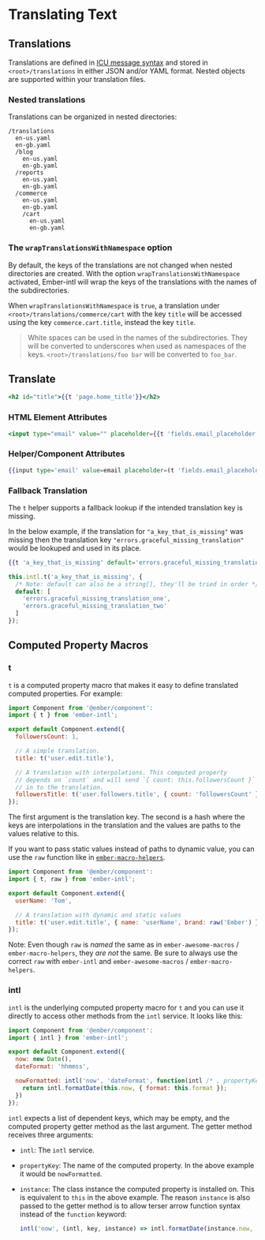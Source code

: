 # Translating Text

## Translations
Translations are defined in [ICU message syntax](https://formatjs.io/guides/message-syntax/) and stored in
`<root>/translations` in either JSON and/or YAML format. Nested objects are supported within your translation files.

### Nested translations

Translations can be organized in nested directories:

```
/translations
  en-us.yaml
  en-gb.yaml
  /blog
    en-us.yaml
    en-gb.yaml
  /reports
    en-us.yaml
    en-gb.yaml
  /commerce
    en-us.yaml
    en-gb.yaml
    /cart
      en-us.yaml
      en-gb.yaml
```

### The `wrapTranslationsWithNamespace` option

By default, the keys of the translations are not changed when nested directories are created. With the option
`wrapTranslationsWithNamespace` activated, Ember-intl will wrap the keys of the translations with the names of
the subdirectories.

When `wrapTranslationsWithNamespace` is `true`, a translation under `<root>/translations/commerce/cart`
with the key `title` will be accessed using the key `commerce.cart.title`, instead the key `title`.

> White spaces can be used in the names of the subdirectories.
> They will be converted to underscores when used as namespaces of the keys.
> `<root>/translations/foo bar` will be converted to `foo_bar`.

## Translate

```hbs
<h2 id="title">{{t 'page.home_title'}}</h2>
```

### HTML Element Attributes

```hbs
<input type="email" value="" placeholder={{t 'fields.email_placeholder'}}>
```

### Helper/Component Attributes

```hbs
{{input type='email' value=email placeholder=(t 'fields.email_placeholder')}}
```

### Fallback Translation

The `t` helper supports a fallback lookup if the intended translation key is missing.

In the below example, if the translation for `"a_key_that_is_missing"` was missing then the translation key `"errors.graceful_missing_translation"` would be lookuped and used in its place.

```hbs
{{t 'a_key_that_is_missing' default='errors.graceful_missing_translation'}}
```

```js
this.intl.t('a_key_that_is_missing', {
  /* Note: default can also be a string[], they'll be tried in order */
  default: [
    'errors.graceful_missing_translation_one',
    'errors.graceful_missing_translation_two'
  ]
});
```

## Computed Property Macros

### t

`t` is a computed property macro that makes it easy to define translated
computed properties. For example:

```js
import Component from '@ember/component':
import { t } from 'ember-intl';

export default Component.extend({
  followersCount: 1,

  // A simple translation.
  title: t('user.edit.title'),

  // A translation with interpolations. This computed property
  // depends on `count` and will send `{ count: this.followersCount }`
  // in to the translation.
  followersTitle: t('user.followers.title', { count: 'followersCount' })
});
```

The first argument is the translation key. The second is a hash where the keys
are interpolations in the translation and the values are paths to the values
relative to this.

If you want to pass static values instead of paths to dynamic value, you can use
the `raw` function like in
[`ember-macro-helpers`](https://github.com/kellyselden/ember-macro-helpers#raw).

```js
import Component from '@ember/component':
import { t, raw } from 'ember-intl';

export default Component.extend({
  userName: 'Tom',

  // A translation with dynamic and static values
  title: t('user.edit.title', { name: 'userName', brand: raw('Ember') })
});
```

Note: Even though `raw` is _named_ the same as in `ember-awesome-macros` /
`ember-macro-helpers`, they _are not_ the same. Be sure to always use the
correct `raw` with `ember-intl` and `ember-awesome-macros` / `ember-macro-helpers`.

### intl

`intl` is the underlying computed property macro for `t` and you can use it
directly to access other methods from the `intl` service. It looks like this:

```js
import Component from '@ember/component':
import { intl } from 'ember-intl';

export default Component.extend({
  now: new Date(),
  dateFormat: 'hhmmss',

  nowFormatted: intl('now', 'dateFormat', function(intl /* , propertyKey, instance */) {
    return intl.formatDate(this.now, { format: this.format });
  })
});
```

`intl` expects a list of dependent keys, which may be empty, and the computed
property getter method as the last argument. The getter method receives three
arguments:

- `intl`: The `intl` service.
- `propertyKey`: The name of the computed property. In the above example it
  would be `nowFormatted`.
- `instance`: The class instance the computed property is installed on. This is
  equivalent to `this` in the above example. The reason `instance` is also
  passed to the getter method is to allow terser arrow function syntax instead
  of the `function` keyword:

  ```js
  intl('now', (intl, key, instance) => intl.formatDate(instance.now, { format: 'hhmmss' }));
  ```

